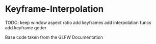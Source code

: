 # Keyframe-Interpolation

TODO:
    keep window aspect ratio
    add keyframes
    add interpolation funcs
    add keyframe getter

Base code taken from the GLFW Documentation
